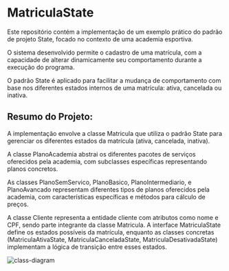 # MatriculaState

Este repositório contém a implementação de um exemplo prático do padrão de projeto State, focado no contexto de uma academia esportiva. 

O sistema desenvolvido permite o cadastro de uma matrícula, com a capacidade de alterar dinamicamente seu comportamento durante a execução do programa. 

O padrão State é aplicado para facilitar a mudança de comportamento com base nos diferentes estados internos de uma matrícula: ativa, cancelada ou inativa.


## Resumo do Projeto:

A implementação envolve a classe Matricula que utiliza o padrão State para gerenciar os diferentes estados da matrícula (ativa, cancelada, inativa). 

A classe PlanoAcademia abstrai os diferentes pacotes de serviços oferecidos pela academia, com subclasses específicas representando planos concretos.

As classes PlanoSemServico, PlanoBasico, PlanoIntermediario, e PlanoAvancado representam diferentes tipos de planos oferecidos pela academia, com características específicas e métodos para cálculo de preços.

A classe Cliente representa a entidade cliente com atributos como nome e CPF, sendo parte integrante da classe Matricula. A interface MatriculaState define os estados possíveis da matrícula, enquanto as classes concretas (MatriculaAtivaState, MatriculaCanceladaState, MatriculaDesativadaState) implementam a lógica de transição entre esses estados.

![class-diagram](https://i.imgur.com/m5UfzAe.png)
